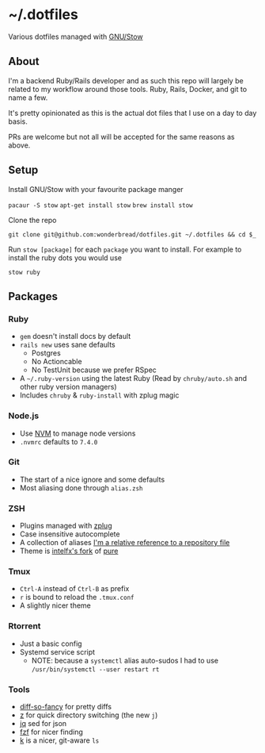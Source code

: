 # ~/.dotfiles

Various dotfiles managed with [GNU/Stow](https://www.gnu.org/software/stow/)

## About

I'm a backend Ruby/Rails developer and as such this repo will largely be related to my workflow around those tools. Ruby, Rails, Docker, and git to name a few.

It's pretty opinionated as this is the actual dot files that I use on a day to day basis.

PRs are welcome but not all will be accepted for the same reasons as above.

## Setup

Install GNU/Stow with your favourite package manger

`pacaur -S stow`
`apt-get install stow`
`brew install stow`

Clone the repo

`git clone git@github.com:wonderbread/dotfiles.git ~/.dotfiles && cd $_`

Run `stow [package]` for each `package` you want to install. For example to install the ruby dots you would use

`stow ruby`

## Packages

### Ruby

* `gem` doesn't install docs by default
* `rails new` uses sane defaults
  * Postgres
  * No Actioncable
  * No TestUnit because we prefer RSpec
* A `~/.ruby-version` using the latest Ruby (Read by `chruby/auto.sh` and other ruby version managers)
* Includes `chruby` & `ruby-install` with zplug magic

### Node.js

* Use [NVM](https://github.com/creationix/nvm) to manage node versions
* `.nvmrc` defaults to `7.4.0`

### Git

* The start of a nice ignore and some defaults
* Most aliasing done through `alias.zsh`

### ZSH

* Plugins managed with [zplug](https://github.com/zplug/zplug)
* Case insensitive autocomplete
* A collection of aliases [I'm a relative reference to a repository file](../blob/master/zsh/.zsh/aliases.zsh)
* Theme is [intelfx's fork](https://github.com/intelfx/pure) of [pure](https://github.com/sindresorhus/pure)

### Tmux

* `Ctrl-A` instead of `Ctrl-B` as prefix
* `r` is bound to reload the `.tmux.conf`
* A slightly nicer theme

### Rtorrent

* Just a basic config
* Systemd service script
  * NOTE: because a `systemctl` alias auto-sudos I had to use `/usr/bin/systemctl --user restart rt`

### Tools

* [diff-so-fancy](https://github.com/so-fancy/diff-so-fancy) for pretty diffs
* [z](https://github.com/rupa/z) for quick directory switching (the new `j`)
* [jq](https://stedolan.github.io/jq/) sed for json
* [fzf](https://github.com/junegunn/fzf) for nicer finding
* [k](https://github.com/supercrabtree/k) is a nicer, git-aware `ls`